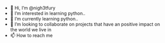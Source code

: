 - 👋 Hi, I’m @nigh3tfury
- 👀 I’m interested in learning python..
- 🌱 I’m currently learning python..
- 💞️ I’m looking to collaborate on projects that have an positive impact on the world we live in
- 📫 How to reach me 

<!---
nigh3tfury/nigh3tfury is a ✨ special ✨ repository because its `README.md` (this file) appears on your GitHub profile.
You can click the Preview link to take a look at your changes.
--->
